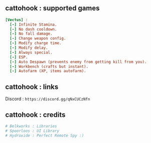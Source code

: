 ## cattohook : supported games
```ini
[Vectus] :
  [-] Infinite Stamina.
  [-] No dash cooldown.
  [-] No fall damage.
  [-] Change weapon config.
  [-] Modify charge time.
  [-] Modify delay.
  [-] Always special.
  [-] ESP.
  [-] Auto Despawn (prevents enemy from getting kill from you).
  [-] Workbench (crafts but instant).
  [-] Autofarm (XP, items autofarm).
```
## cattohook : links
Discord : `https://discord.gg/qNxCUCzNfn`
## cattohook : credits
```ini
# Belkworks : Libraries
# Spoorloos : UI Library
# Hydroxide : Perfect Remote Spy :)
